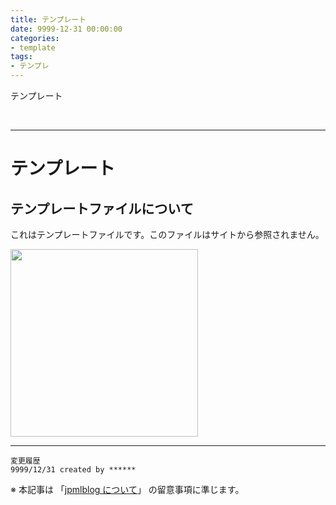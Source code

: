 ```yaml
---
title: テンプレート
date: 9999-12-31 00:00:00
categories:
- template
tags:
- テンプレ
---
```

テンプレート
<!-- more -->
<br>

***
# テンプレート
## テンプレートファイルについて
これはテンプレートファイルです。このファイルはサイトから参照されません。

<img src="https://jpmlblog.github.io/images/template.png" width=300px>  

***
`変更履歴`  
`9999/12/31 created by ******`

※ 本記事は 「[jpmlblog について](https://jpmlblog.github.io/blog/2020/01/01/about-jpmlblog/)」 の留意事項に準じます。  